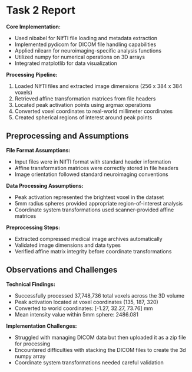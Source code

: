 # Task 2 Report

**Core Implementation:**
- Used nibabel for NIfTI file loading and metadata extraction
- Implemented pydicom for DICOM file handling capabilities
- Applied nilearn for neuroimaging-specific analysis functions
- Utilized numpy for numerical operations on 3D arrays
- Integrated matplotlib for data visualization

**Processing Pipeline:**
1. Loaded NIfTI files and extracted image dimensions (256 x 384 x 384 voxels)
2. Retrieved affine transformation matrices from file headers
3. Located peak activation points using argmax operations
4. Converted voxel coordinates to real-world millimeter coordinates
5. Created spherical regions of interest around peak points

## Preprocessing and Assumptions

**File Format Assumptions:**
- Input files were in NIfTI format with standard header information
- Affine transformation matrices were correctly stored in file headers
- Image orientation followed standard neuroimaging conventions

**Data Processing Assumptions:**
- Peak activation represented the brightest voxel in the dataset
- 5mm radius spheres provided appropriate region-of-interest analysis
- Coordinate system transformations used scanner-provided affine matrices

**Preprocessing Steps:**
- Extracted compressed medical image archives automatically
- Validated image dimensions and data types
- Verified affine matrix integrity before coordinate transformations

## Observations and Challenges

**Technical Findings:**
- Successfully processed 37,748,736 total voxels across the 3D volume
- Peak activation located at voxel coordinates (135, 187, 320)
- Converted to world coordinates: [-1.27, 32.27, 73.76] mm
- Mean intensity value within 5mm sphere: 2486.081

**Implementation Challenges:**
- Struggled with managing DICOM data but then uploaded it as a zip file for processing
- Encountered difficulties with stacking the DICOM files to create the 3d numpy array
- Coordinate system transformations needed careful validation



